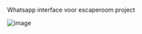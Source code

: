 Whatsapp interface voor escaperoom project

![image](https://github.com/Jayr0/Jayr0.github.io/assets/119070855/0a2ce638-72d0-41e0-b69b-2b691f7c7092)